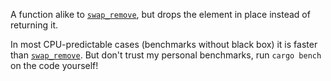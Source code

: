 A function alike to [`swap_remove`], but drops the element in place instead of returning it.

In most CPU-predictable cases (benchmarks without black box) it is faster than [`swap_remove`].
But don't trust my personal benchmarks, run `cargo bench` on the code yourself!

[`swap_remove`]: https://doc.rust-lang.org/nightly/std/vec/struct.Vec.html#method.swap_remove

